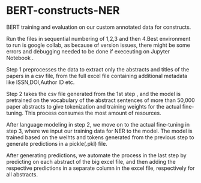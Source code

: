 # BERT-constructs-NER
 BERT training and evaluation on our custom annotated data for constructs.
 
Run the files in sequential numbering of 1,2,3 and then 4.Best environment to run is google collab,  as because of version issues, there might be some errors and debugging needed to be done if execeuting on Jupyter Notebook .

Step 1 preprocesses the data to extract only the abstracts and titles of the papers in a csv file, from the full excel file containing additional metadata like ISSN,DOI,Author ID etc.

Step 2 takes the csv file generated from the 1st step , and the model is pretrained on the vocabulary of the abstract sentences of more than 50,000 paper abstracts to give tokenization and training weights for the actual fine-tuning. This process consumes the most amount of resources.

After language modeling in step 2, we move on to the actual fine-tuning in step 3, where we input our training data for NER to the model. The model is trained based on the weihts and tokens generated from the previous step to generate predictions in a pickle(.pkl) file.

After generating predictions, we automate the process in the last step by predicting on each abstract of the big excel file, and then adding the respective predictions in a separate column in the excel file,  respectively for all abstracts.

